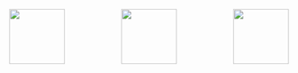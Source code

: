 <div style="display: flex; justify-content: space-between;">
    <img src="https://github.com/Mshashikanth1/README/assets/57630057/f0b76458-4a60-4343-93f0-21351a924f2a" width="100" />
    <img src="https://github.com/Mshashikanth1/README/assets/57630057/44f2cde8-b9b0-41c6-865e-f52b2cae72c0" width="100" />
    <img src="https://github.com/Mshashikanth1/Mshashikanth1/assets/57630057/b5c89eeb-1a33-457e-9037-5a064897dd23" width="100" />
</div>



